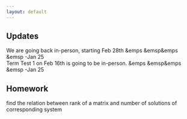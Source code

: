 ```yaml
---
layout: default
---
```


## Updates

We are going back in-person, starting Feb 28th &emps &emsp&emps &emsp             -Jan 25 <br>
Term Test 1 on Feb 16th is going to be in-person.     &emps &emsp&emps &emsp        -Jan 25


## Homework 

find the relation between rank of a matrix and number of solutions of corresponding system

